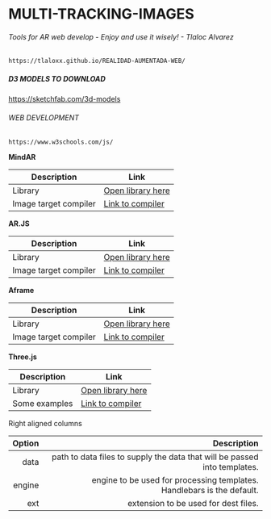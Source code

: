 # MULTI-TRACKING-IMAGES
###### Tools for AR web develop - Enjoy and use it wisely! - Tlaloc Alvarez

```
https://tlaloxx.github.io/REALIDAD-AUMENTADA-WEB/

```

##### D3 MODELS TO DOWNLOAD
https://sketchfab.com/3d-models

###### WEB DEVELOPMENT
```
https://www.w3schools.com/js/

```

__MindAR__

| Description           | Link                                                                        |
| ------                | -----------                                                                 |
| Library               | [Open library here](https://hiukim.github.io/mind-ar-js-doc/)               | 
| Image target compiler | [Link to compiler](https://hiukim.github.io/mind-ar-js-doc/tools/compile/)  | 


__AR.JS__

| Description           | Link                                                          |
| ------                | -----------                                                   |
| Library               | [Open library here](https://ar-js-org.github.io/AR.js-Docs/)  | 
| Image target compiler | [Link to compiler](https://ar-js-org.github.io/studio/)       | 


__Aframe__

| Description           | Link                                                                                                                            |
| ------                | -----------                                                                                                                     |
| Library               | [Open library here](https://aframe.io/)                                                                                         | 
| Image target compiler | [Link to compiler](https://aframe.io/docs/1.3.0/introduction/visual-inspector-and-dev-tools.html#gui-tools-based-on-a-frame)    | 


__Three.js__

| Description           | Link                                                                                       |
| ------                | -----------                                                                                |
| Library               | [Open library here]([https://ar-js-org.github.io/AR.js-Docs/](https://threejs.org/))       | 
| Some examples         | [Link to compiler]([https://ar-js-org.github.io/studio/](https://threejs.org/examples/))   | 


Right aligned columns

| Option | Description |
| ------:| -----------:|
| data   | path to data files to supply the data that will be passed into templates. |
| engine | engine to be used for processing templates. Handlebars is the default. |
| ext    | extension to be used for dest files. |
